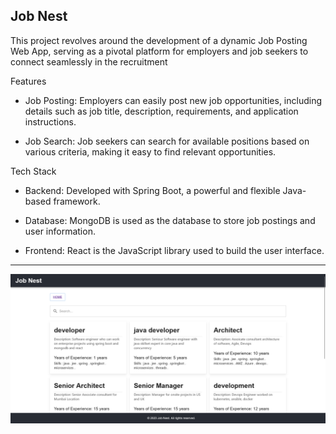 ## Job Nest

This project revolves around the development of a dynamic Job
Posting Web App, serving as a pivotal platform for employers
and job seekers to connect seamlessly in the recruitment

Features

-   Job Posting: Employers can easily post new job opportunities, including details such as job title, description, requirements, and application instructions.

-   Job Search: Job seekers can search for available positions based on various criteria, making it easy to find relevant opportunities.

Tech Stack

-   Backend: Developed with Spring Boot, a powerful and flexible Java-based framework.

-   Database: MongoDB is used as the database to store job postings and user information.

-   Frontend: React is the JavaScript library used to build the user interface.

---

![JobNest](/resources/App.png?raw=true "JobNest")
